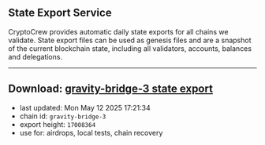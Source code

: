 ## State Export Service
CryptoCrew provides automatic daily state exports for all chains we validate. State export files can be used as genesis files and are a snapshot of the current blockchain state, including all validators, accounts, balances and delegations.

---
**Download: [gravity-bridge-3 state export](https://dl-eu2.ccvalidators.com/SERVICE/gravitybridge/gravity-bridge-3_export_17008364.json)**
---

- last updated: Mon May 12 2025 17:21:34
- chain id: `gravity-bridge-3`
- export height: `17008364`
- use for: airdrops, local tests, chain recovery
